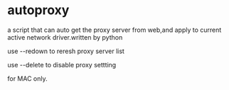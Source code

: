 autoproxy
=========

a script that can auto get the proxy server from web,and apply to current active network driver.written by python

use --redown to reresh proxy server list

use --delete to disable proxy settting

for MAC only.
